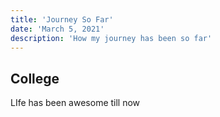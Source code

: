 ```yaml
---
title: 'Journey So Far'
date: 'March 5, 2021'
description: 'How my journey has been so far'
---
```


## College

LIfe has been awesome till now